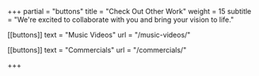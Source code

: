 +++
partial = "buttons"
title = "Check Out Other Work"
weight = 15
subtitle = "We're excited to collaborate with you and bring your vision to life."

[[buttons]]
text = "Music Videos"
url = "/music-videos/"

[[buttons]]
text = "Commercials"
url = "/commercials/"

+++